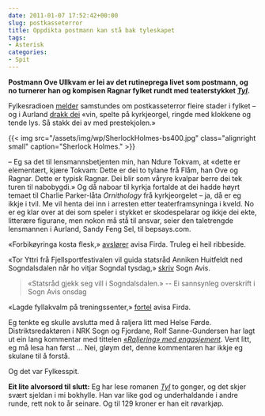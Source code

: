 ```yaml
---
date: 2011-01-07 17:52:42+00:00
slug: postkasseterror
title: Oppdikta postmann kan stå bak tyleskapet
tags: 
- Asterisk
categories:
- Spit
---
```


**Postmann Ove Ullkvam er lei av det rutineprega livet som postmann, og no turnerer han og kompisen Ragnar fylket rundt med teaterstykket _[Tyl](http://m.nrk.no/m/article.jsp?art_id=17420616)_.**

Fylkesradioen [melder](http://nrk.no/nyheter/distrikt/nrk_sogn_og_fjordane/1.7453101) samstundes om postkasseterror fleire stader i fylket – og i Aurland [drakk dei](http://nrk.no/nyheter/distrikt/nrk_sogn_og_fjordane/1.7451632) «vin, spelte på kyrkjeorgel, ringde med klokkene og tende lys. Så stakk dei av med prestekjolen.»

<!--more-->

{{< img src="/assets/img/wp/SherlockHolmes-bs400.jpg" class="alignright small" caption="Sherlock Holmes." >}}

– Eg sa det til lensmannsbetjenten min, han Ndure Tokvam, at «dette er elementært, kjære Tokvam: Dette er dei to tylane frå Flåm, han Ove og Ragnar. Dette er typisk Ragnar. Dei blir som våryre kvalpar berre dei tek turen til nabobygdi.» Og då naboar til kyrkja fortalde at dei hadde høyrt temaet til Charlie Parker-låta _Ornithology_ frå kyrkjeorgelet – ja, då er eg ikkje i tvil. Me vil henta dei inn i arresten etter teaterframsyninga i kveld. No er eg klar over at dei som speler i stykket er skodespelarar og ikkje dei ekte, litterære figurane, men nokon må stå til ansvar, seier den taletrengde lensmannen i Aurland, Sandy Feng Sel, til bepsays.com.

«Forbikøyringa kosta flesk,» [avslører](http://www.firda.no/nyhende/article5437193.ece) avisa Firda. Truleg ei heil ribbeside.

«Tor Yttri frå Fjellsportfestivalen vil guida statsråd Anniken Huitfeldt ned Sogndalsdalen når ho vitjar Sogndal tysdag,» [skriv](http://www.sognavis.no/lokal_sport/article5436952.ece) Sogn Avis.


<blockquote>«Statsråd gjekk seg vill i Sogndalsdalen.»
-- Ei sannsynleg overskrift i Sogn Avis onsdag</blockquote>


«Lagde fyllakvalm på treningssenter,» [fortel](http://www.firda.no/nyhende/article5437497.ece) avisa Firda.

Eg tenkte eg skulle avslutta med å raljera litt med Helse Førde. Distriktsredaktøren i NRK Sogn og Fjordane, Rolf Sanne-Gundersen har lagt ut ein lang kommentar med tittelen [_«Raljering» med engasjement_](http://nrk.no/nyheter/distrikt/nrk_sogn_og_fjordane/1.7453924). Vent litt, eg må lesa han først … Nei, gløym det, denne kommentaren har ikkje eg skulane til å forstå.

Og det var Fylkesspit.

**Eit lite alvorsord til slutt:** Eg har lese romanen [_Tyl_](http://www.bokkilden.no/SamboWeb/produkt.do?produktId=1761132) to gonger, og det skjer svært sjeldan i mi bokhylle. Han var like god og underhaldande i andre runde, rett nok to år seinare. Og til 129 kroner er han eit røvarkjøp.
